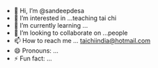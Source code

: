 - 👋 Hi, I’m @sandeepdesa
- 👀 I’m interested in ...teaching tai chi
- 🌱 I’m currently learning ...
- 💞️ I’m looking to collaborate on ...people
- 📫 How to reach me ... taichiindia@hotmail.com
- 😄 Pronouns: ...
- ⚡ Fun fact: ...

<!---
sandeepdesa/sandeepdesa is a ✨ special ✨ repository because its `README.md` (this file) appears on your GitHub profile.
You can click the Preview link to take a look at your changes.
--->
